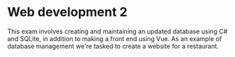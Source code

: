 # Web development 2

This exam involves creating and maintaining an updated database using C# and SQLite, in addition to making a front end using Vue. As an example of database management we're tasked to create a website for a restaurant.
